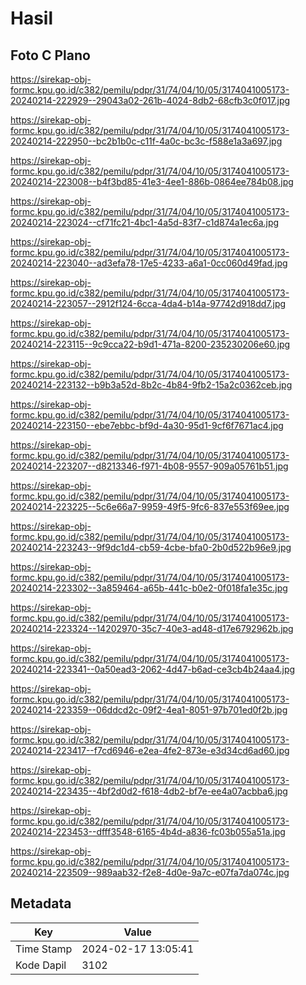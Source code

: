 # Hasil

## Foto C Plano

https://sirekap-obj-formc.kpu.go.id/c382/pemilu/pdpr/31/74/04/10/05/3174041005173-20240214-222929--29043a02-261b-4024-8db2-68cfb3c0f017.jpg

https://sirekap-obj-formc.kpu.go.id/c382/pemilu/pdpr/31/74/04/10/05/3174041005173-20240214-222950--bc2b1b0c-c11f-4a0c-bc3c-f588e1a3a697.jpg

https://sirekap-obj-formc.kpu.go.id/c382/pemilu/pdpr/31/74/04/10/05/3174041005173-20240214-223008--b4f3bd85-41e3-4ee1-886b-0864ee784b08.jpg

https://sirekap-obj-formc.kpu.go.id/c382/pemilu/pdpr/31/74/04/10/05/3174041005173-20240214-223024--cf71fc21-4bc1-4a5d-83f7-c1d874a1ec6a.jpg

https://sirekap-obj-formc.kpu.go.id/c382/pemilu/pdpr/31/74/04/10/05/3174041005173-20240214-223040--ad3efa78-17e5-4233-a6a1-0cc060d49fad.jpg

https://sirekap-obj-formc.kpu.go.id/c382/pemilu/pdpr/31/74/04/10/05/3174041005173-20240214-223057--2912f124-6cca-4da4-b14a-97742d918dd7.jpg

https://sirekap-obj-formc.kpu.go.id/c382/pemilu/pdpr/31/74/04/10/05/3174041005173-20240214-223115--9c9cca22-b9d1-471a-8200-235230206e60.jpg

https://sirekap-obj-formc.kpu.go.id/c382/pemilu/pdpr/31/74/04/10/05/3174041005173-20240214-223132--b9b3a52d-8b2c-4b84-9fb2-15a2c0362ceb.jpg

https://sirekap-obj-formc.kpu.go.id/c382/pemilu/pdpr/31/74/04/10/05/3174041005173-20240214-223150--ebe7ebbc-bf9d-4a30-95d1-9cf6f7671ac4.jpg

https://sirekap-obj-formc.kpu.go.id/c382/pemilu/pdpr/31/74/04/10/05/3174041005173-20240214-223207--d8213346-f971-4b08-9557-909a05761b51.jpg

https://sirekap-obj-formc.kpu.go.id/c382/pemilu/pdpr/31/74/04/10/05/3174041005173-20240214-223225--5c6e66a7-9959-49f5-9fc6-837e553f69ee.jpg

https://sirekap-obj-formc.kpu.go.id/c382/pemilu/pdpr/31/74/04/10/05/3174041005173-20240214-223243--9f9dc1d4-cb59-4cbe-bfa0-2b0d522b96e9.jpg

https://sirekap-obj-formc.kpu.go.id/c382/pemilu/pdpr/31/74/04/10/05/3174041005173-20240214-223302--3a859464-a65b-441c-b0e2-0f018fa1e35c.jpg

https://sirekap-obj-formc.kpu.go.id/c382/pemilu/pdpr/31/74/04/10/05/3174041005173-20240214-223324--14202970-35c7-40e3-ad48-d17e6792962b.jpg

https://sirekap-obj-formc.kpu.go.id/c382/pemilu/pdpr/31/74/04/10/05/3174041005173-20240214-223341--0a50ead3-2062-4d47-b6ad-ce3cb4b24aa4.jpg

https://sirekap-obj-formc.kpu.go.id/c382/pemilu/pdpr/31/74/04/10/05/3174041005173-20240214-223359--06ddcd2c-09f2-4ea1-8051-97b701ed0f2b.jpg

https://sirekap-obj-formc.kpu.go.id/c382/pemilu/pdpr/31/74/04/10/05/3174041005173-20240214-223417--f7cd6946-e2ea-4fe2-873e-e3d34cd6ad60.jpg

https://sirekap-obj-formc.kpu.go.id/c382/pemilu/pdpr/31/74/04/10/05/3174041005173-20240214-223435--4bf2d0d2-f618-4db2-bf7e-ee4a07acbba6.jpg

https://sirekap-obj-formc.kpu.go.id/c382/pemilu/pdpr/31/74/04/10/05/3174041005173-20240214-223453--dfff3548-6165-4b4d-a836-fc03b055a51a.jpg

https://sirekap-obj-formc.kpu.go.id/c382/pemilu/pdpr/31/74/04/10/05/3174041005173-20240214-223509--989aab32-f2e8-4d0e-9a7c-e07fa7da074c.jpg


## Metadata

| Key        | Value               |
| ---------- | ------------------- |
| Time Stamp | 2024-02-17 13:05:41 |
| Kode Dapil | 3102                |



